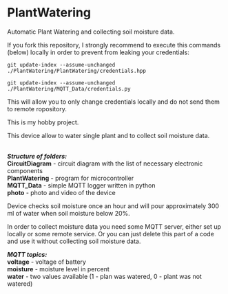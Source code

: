 # PlantWatering
Automatic Plant Watering and collecting soil moisture data.

If you fork this repository, I strongly recommend to execute this commands (below) locally in order to prevent from leaking your credentials:

<code>git update-index --assume-unchanged ./PlantWatering/PlantWatering/credentials.hpp</code>

<code>git update-index --assume-unchanged ./PlantWatering/MQTT_Data/credentials.py</code>

This will allow you to only change credentials locally and do not send them to remote ropository.

This is my hobby project. 

This device allow to water single plant and to collect soil moisture data.

<br/><b><i>Structure of folders:</i></b>
<br/><b>CircuitDiagram</b> - circuit diagram with the list of necessary electronic components
<br/><b>PlantWatering</b> - program for microcontroller
<br/><b>MQTT_Data</b> - simple MQTT logger written in python
<br/><b>photo</b> - photo and video of the device

Device checks soil moisture once an hour and will pour approximately 300 ml of water when soil moisture below 20%.

In order to collect moisture data you need some MQTT server, either set up locally or some remote service. Or you can just delete this part of a code and use it without collecting soil moisture data.

<b><i>MQTT topics:</i></b>
<br/><b>voltage</b> - voltage of battery
<br/><b>moisture</b> - moisture level in percent
<br/><b>water</b> - two values available (1 - plan was watered, 0 - plant was not watered)
